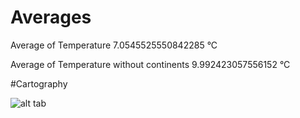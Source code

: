 # Averages
Average of Temperature
7.0545525550842285 °C

Average of Temperature without continents
9.992423057556152 °C

#Cartography

![alt tab](https://user-images.githubusercontent.com/26437161/27181578-71a933b2-51d8-11e7-9c7a-1209235a4b43.png)
